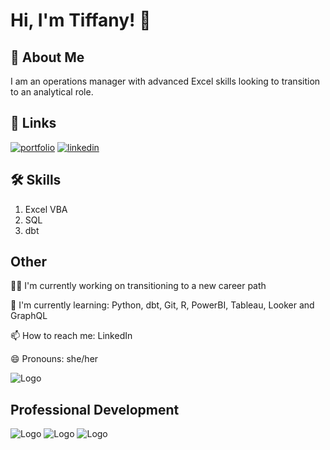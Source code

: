 
# Hi, I'm Tiffany! 👋


## 🚀 About Me
I am an operations manager with advanced Excel skills looking to transition to an analytical role.  


## 🔗 Links
[![portfolio](https://img.shields.io/badge/my_portfolio-000?style=for-the-badge&logo=ko-fi&logoColor=white)](https://github.com/yumidiane)
[![linkedin](https://img.shields.io/badge/linkedin-0A66C2?style=for-the-badge&logo=linkedin&logoColor=white)](https://www.linkedin.com/in/tiffany-anguiano)



## 🛠 Skills
1. Excel VBA
2. SQL
3. dbt




## Other
👩‍💻 I'm currently working on transitioning to a new career path

🧠 I'm currently learning: Python, dbt, Git, R, PowerBI, Tableau, Looker and GraphQL

📫 How to reach me: LinkedIn

😄 Pronouns: she/her




![Logo](https://github-readme-stats.vercel.app/api?username=yumidiane&&show_icons=true&title_color=ffffff&icon_color=bb2acf&text_color=daf7dc&bg_color=151515)



## Professional Development
![Logo](https://www.datacamp.com/statement-of-accomplishment/track/c14cc5fe175db37566b9b6824a555520678651e3)
![Logo](https://udemy-certificate.s3.amazonaws.com/image/UC-0ba26c36-ccc0-494b-b92d-d73f466bc8a5.jpg?v=1668720972000)
![Logo](https://udemy-certificate.s3.amazonaws.com/image/UC-38b05fa3-6dce-4d76-ae3d-9b14d90c6e6f.jpg?v=1670268009000)

